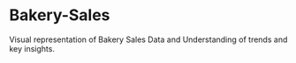 # Bakery-Sales
Visual representation of Bakery Sales Data and Understanding of trends and key insights.

